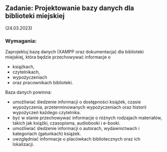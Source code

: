 ## Zadanie: Projektowanie bazy danych dla biblioteki miejskiej
(24.03.2023)

### Wymagania:

Zaprojektuj bazę danych (XAMPP oraz dokumentacja) dla biblioteki miejskiej, która będzie przechowywać informacje o
- książkach, 
- czytelnikach, 
- wypożyczeniach 
- oraz pracownikach biblioteki.

Baza danych powinna:
- umożliwiać śledzenie informacji o dostępności książek, czasie wypożyczenia, przeterminowanych wypożyczeniach oraz historii wypożyczeń każdego czytelnika.
- być w stanie przechowywać informacje o różnych rodzajach materiałów, takich jak książki, czasopisma, audiobooki i e-booki.
- umożliwiać śledzenie informacji o autorach, wydawnictwach i kategoriach (gatunkach) książek.
- uwzględniać informacje o placówkach bibliotecznych oraz ich lokalizacji.


